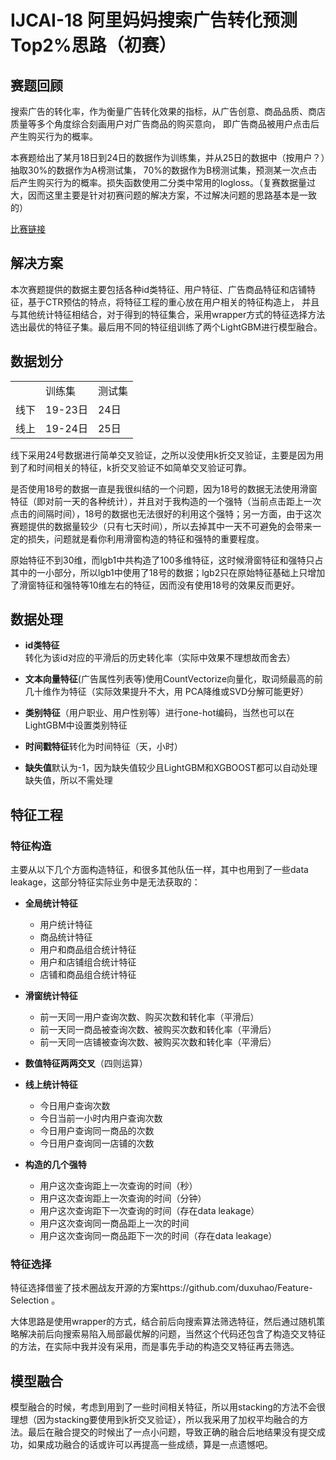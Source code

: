 # IJCAI-18 阿里妈妈搜索广告转化预测 Top2%思路（初赛）
## 赛题回顾
搜索广告的转化率，作为衡量广告转化效果的指标，从广告创意、商品品质、商店质量等多个角度综合刻画用户对广告商品的购买意向，
即广告商品被用户点击后产生购买行为的概率。

本赛题给出了某月18日到24日的数据作为训练集，并从25日的数据中（按用户？）抽取30%的数据作为A榜测试集，
70%的数据作为B榜测试集，预测某一次点击后产生购买行为的概率。损失函数使用二分类中常用的logloss。（复赛数据量过大，因而这里主要是针对初赛问题的解决方案，不过解决问题的思路基本是一致的）

[比赛链接](https://tianchi.aliyun.com/competition/introduction.htm?spm=5176.100066.0.0.6acdd780S84lIq&raceId=231647)  

## 解决方案
本次赛题提供的数据主要包括各种id类特征、用户特征、广告商品特征和店铺特征，基于CTR预估的特点，将特征工程的重心放在用户相关的特征构造上，
并且与其他统计特征相结合，对于得到的特征集合，采用wrapper方式的特征选择方法选出最优的特征子集。最后用不同的特征组训练了两个LightGBM进行模型融合。

## 数据划分
<table>
    <tr>
        <td></td>
        <td>训练集</td>
        <td>测试集</td>
    </tr>
    <tr>
        <td>线下</td>
        <td>19-23日</td>
        <td>24日</td>
    </tr>
    <tr>
        <td>线上</td>
        <td>19-24日</td>
        <td>25日</td>
    </tr>
</table>

线下采用24号数据进行简单交叉验证，之所以没使用k折交叉验证，主要是因为用到了和时间相关的特征，k折交叉验证不如简单交叉验证可靠。

是否使用18号的数据一直是我很纠结的一个问题，因为18号的数据无法使用滑窗特征（即对前一天的各种统计），并且对于我构造的一个强特（当前点击距上一次点击的间隔时间），18号的数据也无法很好的利用这个强特；另一方面，由于这次赛题提供的数据量较少（只有七天时间），所以去掉其中一天不可避免的会带来一定的损失，问题就是看你利用滑窗构造的特征和强特的重要程度。

原始特征不到30维，而lgb1中共构造了100多维特征，这时候滑窗特征和强特只占其中的一小部分，所以lgb1中使用了18号的数据；lgb2只在原始特征基础上只增加了滑窗特征和强特等10维左右的特征，因而没有使用18号的效果反而更好。

## 数据处理
- **id类特征**转化为该id对应的平滑后的历史转化率（实际中效果不理想故而舍去）

- **文本向量特征**(广告属性列表等)使用CountVectorize向量化，取词频最高的前几十维作为特征（实际效果提升不大，用
PCA降维或SVD分解可能更好）

- **类别特征**（用户职业、用户性别等）进行one-hot编码，当然也可以在LightGBM中设置类别特征

- **时间戳特征**转化为时间特征（天，小时）

- **缺失值**默认为-1，因为缺失值较少且LightGBM和XGBOOST都可以自动处理缺失值，所以不需处理

## 特征工程

### 特征构造
主要从以下几个方面构造特征，和很多其他队伍一样，其中也用到了一些data leakage，这部分特征实际业务中是无法获取的：

- **全局统计特征**
    - 用户统计特征  
    - 商品统计特征  
    - 用户和商品组合统计特征
    - 用户和店铺组合统计特征
    - 店铺和商品组合统计特征  

- **滑窗统计特征**
    - 前一天同一用户查询次数、购买次数和转化率（平滑后）
    - 前一天同一商品被查询次数、被购买次数和转化率（平滑后）
    - 前一天同一店铺被查询次数、被购买次数和转化率（平滑后）  

- **数值特征两两交叉**（四则运算）  

- **线上统计特征**
    - 今日用户查询次数  
    - 今日当前一小时内用户查询次数  
    - 今日用户查询同一商品的次数  
    - 今日用户查询同一店铺的次数  

- **构造的几个强特**  
    - 用户这次查询距上一次查询的时间（秒）  
    - 用户这次查询距上一次查询的时间（分钟）  
    - 用户这次查询距下一次查询的时间（存在data leakage）  
    - 用户这次查询同一商品距上一次的时间  
    - 用户这次查询同一商品距下一次的时间（存在data leakage）  
    
### 特征选择
特征选择借鉴了技术圈战友开源的方案https://github.com/duxuhao/Feature-Selection 。 

大体思路是使用wrapper的方式，结合前后向搜索算法筛选特征，然后通过随机策略解决前后向搜索易陷入局部最优解的问题，当然这个代码还包含了构造交叉特征的方法，在实际中我并没有采用，而是事先手动的构造交叉特征再去筛选。

## 模型融合
模型融合的时候，考虑到用到了一些时间相关特征，所以用stacking的方法不会很理想（因为stacking要使用到k折交叉验证），所以我采用了加权平均融合的方法。最后在融合提交的时候出了一点小问题，导致正确的融合后地结果没有提交成功，如果成功融合的话或许可以再提高一些成绩，算是一点遗憾吧。
